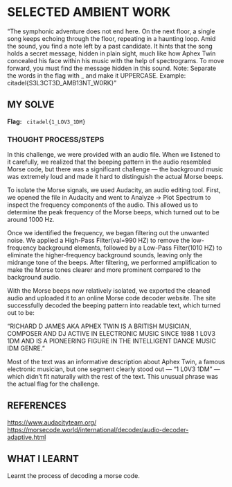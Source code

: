 # SELECTED AMBIENT WORK
“The symphonic adventure does not end here. On the next floor, a single song keeps echoing through the floor, repeating in a 
haunting loop. Amid the sound, you find a note left by a past candidate. It hints that the song holds a secret message, hidden in 
plain sight, much like how Aphex Twin concealed his face within his music with the help of spectrograms.
To move forward, you must find the message hidden in this sound.
Note: Separate the words in the flag with _ and make it UPPERCASE. Example: citadel{S3L3CT3D_AMB13NT_W0RK}” 

## MY SOLVE
**Flag:** ` citadel{1_LOV3_1DM}`

### THOUGHT PROCESS/STEPS
In this challenge, we were provided with an audio file. When we listened to it carefully, we realized that the beeping pattern in the audio resembled Morse code, but there was a significant challenge — the background music was extremely loud and made it hard to distinguish the actual Morse beeps.

To isolate the Morse signals, we used Audacity, an audio editing tool. First, we opened the file in Audacity and went to Analyze → Plot Spectrum to inspect the frequency components of the audio. This allowed us to determine the peak frequency of the Morse beeps, which turned out to be around 1000 Hz.

Once we identified the frequency, we began filtering out the unwanted noise. We applied a High-Pass Filter(val=990 HZ) to remove the low-frequency background elements, followed by a Low-Pass Filter(1010 HZ) to eliminate the higher-frequency background sounds, leaving only the midrange tone of the beeps. After filtering, we performed amplification to make the Morse tones clearer and more prominent compared to the background audio.

With the Morse beeps now relatively isolated, we exported the cleaned audio and uploaded it to an online Morse code decoder website. The site successfully decoded the beeping pattern into readable text, which turned out to be:

“RICHARD D JAMES AKA APHEX TWIN IS A BRITISH MUSICIAN, COMPOSER AND DJ ACTIVE IN ELECTRONIC MUSIC SINCE 1988 1 L0V3 1DM AND IS A PIONEERING FIGURE IN THE INTELLIGENT DANCE MUSIC IDM GENRE.”

Most of the text was an informative description about Aphex Twin, a famous electronic musician, but one segment clearly stood out — “1 L0V3 1DM” — which didn’t fit naturally with the rest of the text. This unusual phrase was the actual flag for the challenge.

## REFERENCES 
https://www.audacityteam.org/
https://morsecode.world/international/decoder/audio-decoder-adaptive.html

## WHAT I LEARNT 
Learnt the process of decoding a morse code.
